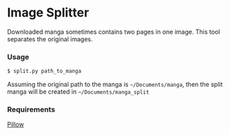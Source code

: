 # Image Splitter

Downloaded manga sometimes contains two pages in one image. This tool separates the original images.

### Usage  
```bash   
$ split.py path_to_manga
```

Assuming the original path to the manga is `~/Documents/manga`, then the split manga will be created in `~/Documents/manga_split` 

### Requirements
[Pillow](https://pypi.python.org/pypi/Pillow/4.2.1)
